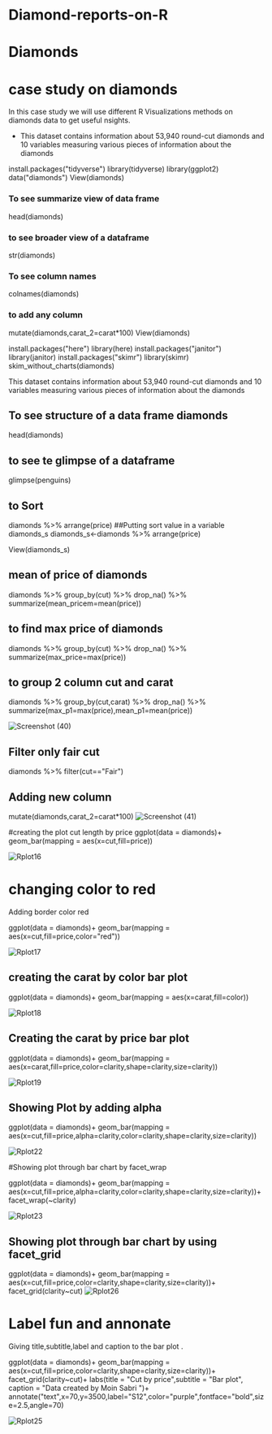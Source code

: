 # Diamond-reports-on-R
# Diamonds
# case study on diamonds 
In this case study we will use different R Visualizations  methods on diamonds data to get useful nsights.
 * This dataset contains information about 53,940 round-cut diamonds and 10 variables measuring various pieces of information about the diamonds


install.packages("tidyverse")
library(tidyverse)
library(ggplot2)
data("diamonds")
View(diamonds)
### To see summarize  view of data frame 
 head(diamonds)
 
### to see broader view of a dataframe
 str(diamonds)
### To see column names
colnames(diamonds)
### to add any column
mutate(diamonds,carat_2=carat*100)
View(diamonds)


install.packages("here")
library(here)
install.packages("janitor")
library(janitor)
install.packages("skimr")
library(skimr)
skim_without_charts(diamonds)

This dataset contains information about 53,940 round-cut diamonds and 10 variables measuring various pieces of information about the diamonds
## To see structure of a data frame diamonds
head(diamonds)
## to see te glimpse of a dataframe
glimpse(penguins)
## to Sort
diamonds %>% arrange(price)
##Putting sort value in a variable diamonds_s
diamonds_s<-diamonds %>% arrange(price)


View(diamonds_s)

## mean of price of diamonds
diamonds %>% group_by(cut) %>% drop_na() %>% summarize(mean_pricem=mean(price))
## to find max price of diamonds
diamonds %>% group_by(cut) %>% drop_na() %>% summarize(max_price=max(price))
## to group 2 column cut and carat 
diamonds %>% group_by(cut,carat) %>% drop_na() %>% summarize(max_p1=max(price),mean_p1=mean(price))

![Screenshot (40)](https://github.com/MoinSabri03/R-for-Viz/assets/152681629/752b59a5-2131-49de-959b-25282d71ccb4)

## Filter only fair cut
diamonds %>% filter(cut=="Fair")
## Adding new column 
mutate(diamonds,carat_2=carat*100)
![Screenshot (41)](https://github.com/MoinSabri03/R-for-Viz/assets/152681629/ca1e1303-b966-4870-af1f-b9747a02c5ca)

#creating the plot cut length by price
ggplot(data = diamonds)+ geom_bar(mapping = aes(x=cut,fill=price))

![Rplot16](https://github.com/MoinSabri03/R-for-Viz/assets/152681629/7f598154-c68c-4e9e-898c-cca5c818cd41)


# changing color to red
Adding border color red

ggplot(data = diamonds)+ geom_bar(mapping = aes(x=cut,fill=price,color="red"))

![Rplot17](https://github.com/MoinSabri03/R-for-Viz/assets/152681629/8431505e-ecdd-45f7-8a6d-036f8eff8a4c)



## creating the carat by color bar plot 
ggplot(data = diamonds)+ geom_bar(mapping = aes(x=carat,fill=color))

![Rplot18](https://github.com/MoinSabri03/R-for-Viz/assets/152681629/1a650187-1698-4815-9f2b-224bbabe57c6)

##  Creating the  carat by price bar plot

ggplot(data = diamonds)+ geom_bar(mapping = aes(x=carat,fill=price,color=clarity,shape=clarity,size=clarity))

![Rplot19](https://github.com/MoinSabri03/R-for-Viz/assets/152681629/ff92c67e-a57c-4fd9-8673-b61b62c69d82)

## Showing Plot by adding  alpha
ggplot(data = diamonds)+ geom_bar(mapping = aes(x=cut,fill=price,alpha=clarity,color=clarity,shape=clarity,size=clarity))

![Rplot22](https://github.com/MoinSabri03/R-for-Viz/assets/152681629/b335619c-53fe-4e0d-af9c-756e48c2254d)

#Showing plot through bar chart by facet_wrap

ggplot(data = diamonds)+ geom_bar(mapping = aes(x=cut,fill=price,alpha=clarity,color=clarity,shape=clarity,size=clarity))+
  facet_wrap(~clarity)

  ![Rplot23](https://github.com/MoinSabri03/R-for-Viz/assets/152681629/dcbc6712-0eb8-47d6-9459-26f43c299105)


## Showing plot through bar chart by using facet_grid
ggplot(data = diamonds)+ geom_bar(mapping = aes(x=cut,fill=price,color=clarity,shape=clarity,size=clarity))+
  facet_grid(clarity~cut)
![Rplot26](https://github.com/MoinSabri03/R-for-Viz/assets/152681629/6dfd69b9-a9e2-4066-a68f-7f42771584c3)






# Label fun and annonate
Giving title,subtitle,label and caption to the bar plot .

  ggplot(data = diamonds)+ geom_bar(mapping = aes(x=cut,fill=price,color=clarity,shape=clarity,size=clarity))+
  facet_grid(clarity~cut)+
  labs(title = "Cut by price",subtitle = "Bar plot", caption = "Data created by Moin Sabri ")+
  annotate("text",x=70,y=3500,label="S12",color="purple",fontface="bold",size=2.5,angle=70)


![Rplot25](https://github.com/MoinSabri03/R-for-Viz/assets/152681629/cee3dac8-de8f-4509-9b1f-19771ef08a09)






